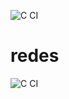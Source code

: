 ![C CI](https://github.com/ACMCMC/redes/workflows/C%20CI/badge.svg)

# redes
![C CI](https://github.com/ACMCMC/redes/workflows/C%20CI/badge.svg)
